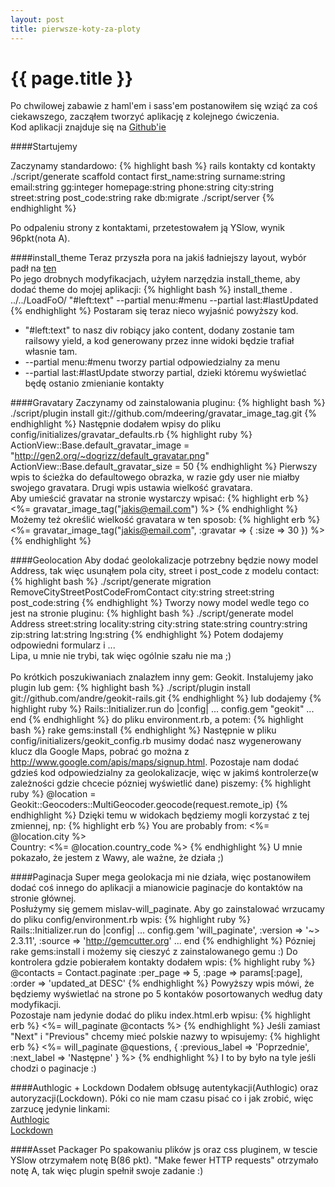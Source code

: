 ```yaml
---
layout: post
title: pierwsze-koty-za-ploty 
---
```


# {{ page.title }}
Po chwilowej zabawie z haml'em i sass'em postanowiłem się wziąć za coś ciekawszego, zacząłem tworzyć aplikację z kolejnego ćwiczenia.<br />
Kod aplikacji znajduje się na <a href="http://github.com/Drzazga/kontakty">Github'ie</a>

####Startujemy

Zaczynamy standardowo:
{% highlight bash %}
rails kontakty
cd kontakty
./script/generate scaffold contact first_name:string surname:string email:string gg:integer homepage:string phone:string city:string street:string post_code:string
rake db:migrate
./script/server
{% endhighlight %}

Po odpaleniu strony z kontaktami, przetestowałem ją YSlow, wynik 96pkt(nota A).

####install_theme
Teraz przyszła pora na jakiś ładniejszy layout, wybór padł na <a href="http://www.oswd.org/design/preview/id/3551">ten</a><br />
Po jego drobnych modyfikacjach, użyłem narzędzia install_theme, aby dodać theme do mojej aplikacji:
{% highlight bash %}
install_theme . ../../LoadFoO/ "#left:text" --partial menu:#menu --partial last:#lastUpdated
{% endhighlight %}
Postaram się teraz nieco wyjaśnić powyższy kod.<br />
<ul>
<li>"#left:text" to nasz div robiący jako content, dodany zostanie tam railsowy yield, a kod generowany przez inne widoki będzie trafiał własnie tam. </li>
<li> --partial menu:#menu tworzy partial odpowiedzialny za menu </li>
<li> --partial last:#lastUpdate stworzy partial, dzieki któremu wyświetlać będę ostanio zmienianie kontakty </li>
</ul>

####Gravatary
Zaczynamy od zainstalowania pluginu:
{% highlight bash %}
./script/plugin install git://github.com/mdeering/gravatar_image_tag.git
{% endhighlight %}
Następnie dodałem wpisy do pliku config/initializes/gravatar_defaults.rb
{% highlight ruby %}
ActionView::Base.default_gravatar_image  = "http://gen2.org/~dogrizz/default_gravatar.png"
ActionView::Base.default_gravatar_size = 50
{% endhighlight %}
Pierwszy wpis to ścieżka do defaultowego obrazka, w razie gdy user nie miałby swojego gravatara. Drugi wpis ustawia wielkość gravatara.
<br />Aby umieścić gravatar na stronie wystarczy wpisać:
{% highlight erb %}
  <%= gravatar_image_tag("jakis@email.com") %> 
{% endhighlight %}
Możemy też określić wielkość gravatara w ten sposob:
{% highlight erb %}
  <%= gravatar_image_tag("jakis@email.com", :gravatar => { :size => 30 }) %> 
{% endhighlight %}

####Geolocation
Aby dodać geolokalizacje potrzebny będzie nowy model Address, tak więc usunąłem pola city, street i post_code z modelu contact:
{% highlight bash %}
./script/generate migration RemoveCityStreetPostCodeFromContact city:string street:string post_code:string
{% endhighlight %}
Tworzy nowy model wedle tego co jest na stronie pluginu:
{% highlight bash %}
./script/generate model Address street:string locality:string city:string state:string country:string zip:string lat:string lng:string
{% endhighlight %}
Potem dodajemy odpowiedni formularz i ... <br />
Lipa, u mnie nie trybi, tak więc ogólnie szału nie ma ;)<br /><br />
Po krótkich poszukiwaniach znalazłem inny gem: Geokit.
Instalujemy jako plugin lub gem:
{% highlight bash %}
./script/plugin install git://github.com/andre/geokit-rails.git
{% endhighlight %}
lub dodajemy 
{% highlight ruby %}
Rails::Initializer.run do |config|
...
config.gem "geokit"
...
end
{% endhighlight %}
do pliku environment.rb, a potem:
{% highlight bash %}
rake gems:install
{% endhighlight %}
Następnie w pliku config/initializers/geokit_config.rb musimy dodać nasz wygenerowany klucz dla Google Maps, pobrać go można z http://www.google.com/apis/maps/signup.html.
Pozostaje nam dodać gdzieś kod odpowiedzialny za geolokalizacje, więc w jakimś kontrolerze(w zależności gdzie chcecie pózniej wyświetlić dane) piszemy:
{% highlight ruby %}
@location = Geokit::Geocoders::MultiGeocoder.geocode(request.remote_ip)
{% endhighlight %}
Dzięki temu w widokach będziemy mogli korzystać z tej zmiennej, np:
{% highlight erb %}
You are probably from: <%= @location.city %><br />
 Country: <%= @location.country_code %>
{% endhighlight %}
U mnie pokazało, że jestem z Wawy, ale ważne, że działa ;)

####Paginacja
Super mega geolokacja mi nie działa, więc postanowiłem dodać coś innego do aplikacji a mianowicie paginacje do kontaktów na stronie głównej.<br />
Posłużymy się gemem mislav-will_paginate. Aby go zainstalować wrzucamy do pliku config/environment.rb wpis:
{% highlight ruby %}
  Rails::Initializer.run do |config|
    ...
    config.gem 'will_paginate', :version => '~> 2.3.11', :source => 'http://gemcutter.org'
    ...
  end
{% endhighlight %}
Pózniej rake gems:install i możemy się cieszyć z zainstalowanego gemu :)
Do kontrolera gdzie pobierałem kontakty dodałem wpis:
{% highlight ruby %}
  @contacts = Contact.paginate :per_page => 5, :page => params[:page], :order => 'updated_at DESC'
{% endhighlight %}
Powyższy wpis mówi, że będziemy wyświetlać na strone po 5 kontaków posortowanych według daty modyfikacji.<br />
Pozostaje nam jedynie dodać do pliku index.html.erb wpisu:
{% highlight erb %}
  <%= will_paginate @contacts %>
{% endhighlight %}
Jeśli zamiast "Next" i "Previous" chcemy mieć polskie nazwy to wpisujemy:
{% highlight erb %}
  <%= will_paginate @questions, { 
    :previous_label => 'Poprzednie', 
    :next_label => 'Następne' 
  } %>
{% endhighlight %}
I to by było na tyle jeśli chodzi o paginacje :)

####Authlogic + Lockdown
Dodałem obłsugę autentykacji(Authlogic) oraz autoryzacji(Lockdown).
Póki co nie mam czasu pisać co i jak zrobić, więc zarzucę jedynie linkami: <br />
<a href="http://github.com/binarylogic/authlogic_example">Authlogic</a><br />
<a href="http://stonean.com/">Lockdown</a>

####Asset Packager
Po spakowaniu plików js oraz css pluginem, w tescie YSlow otrzymałem notę B(86 pkt). "Make fewer HTTP requests" otrzymało notę A, tak więc plugin spełnił swoje zadanie :)   
